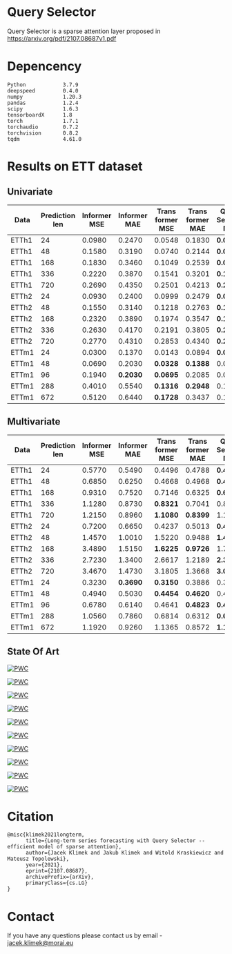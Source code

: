 # Query Selector
Query Selector is a sparse attention layer proposed in https://arxiv.org/pdf/2107.08687v1.pdf

# Depencency
```
Python            3.7.9
deepspeed         0.4.0
numpy             1.20.3
pandas            1.2.4
scipy             1.6.3
tensorboardX      1.8
torch             1.7.1
torchaudio        0.7.2
torchvision       0.8.2
tqdm              4.61.0
```

# Results on ETT dataset
## Univariate
| Data | Prediction len | Informer MSE | Informer MAE | Trans former MSE | Trans former MAE | Query Selector MSE | Query Selector MAE |  MSE ratio |
| --- | ---  |  --- | --- | --- | --- | --- | --- | --- | 
| ETTh1 |   24 | 0.0980 | 0.2470 | 0.0548 | 0.1830 |  **0.0436** | **0.1616** | **0.445** |
| ETTh1 |   48 | 0.1580 | 0.3190 | 0.0740 | 0.2144 |  **0.0721** | **0.2118** | **0.456** |
| ETTh1 |  168 | 0.1830 | 0.3460 | 0.1049 | 0.2539 |  **0.0935** | **0.2371** | **0.511** |
| ETTh1 |  336 | 0.2220 | 0.3870 | 0.1541 | 0.3201 |  **0.1267** | **0.2844** | **0.571** |
| ETTh1 |  720 | 0.2690 | 0.4350 | 0.2501 | 0.4213 |  **0.2136** | **0.3730** | **0.794** |
| ETTh2 |   24 | 0.0930 | 0.2400 | 0.0999 | 0.2479 |  **0.0843** | **0.2239** | **0.906** |
| ETTh2 |   48 | 0.1550 | 0.3140 | 0.1218 | 0.2763 |  **0.1117** | **0.2622** | **0.721** |
| ETTh2 |  168 | 0.2320 | 0.3890 | 0.1974 | 0.3547 |  **0.1753** | **0.3322** | **0.756** |
| ETTh2 |  336 | 0.2630 | 0.4170 | 0.2191 | 0.3805 |  **0.2088** | **0.3710** | **0.794** |
| ETTh2 |  720 | 0.2770 | 0.4310 | 0.2853 | 0.4340 |  **0.2585** | **0.4130** | **0.933** |
| ETTm1 |   24 | 0.0300 | 0.1370 | 0.0143 | 0.0894 |  **0.0139** | **0.0870** | **0.463** |
| ETTm1 |   48 | 0.0690 | 0.2030 | **0.0328** | **0.1388** |  0.0342 | 0.1408 | **0.475** |
| ETTm1 |   96 | 0.1940 | **0.2030** | **0.0695** | 0.2085 |  0.0702 | 0.2100 | **0.358** |
| ETTm1 |  288 | 0.4010 | 0.5540 | **0.1316** | **0.2948** |  0.1548 | 0.3240 | **0.328** |
| ETTm1 |  672 | 0.5120 | 0.6440 | **0.1728** | 0.3437 |  0.1735 | **0.3427** | **0.338** |

## Multivariate
| Data | Prediction len | Informer MSE | Informer MAE | Trans former MSE | Trans former MAE | Query Selector MSE | Query Selector MAE |  MSE ratio |
| --- | ---  |  --- | --- | --- | --- | --- | --- | --- | 
| ETTh1 |   24 | 0.5770 | 0.5490 | 0.4496 | 0.4788 |  **0.4226** | **0.4627** | **0.732** |
| ETTh1 |   48 | 0.6850 | 0.6250 | 0.4668 | 0.4968 |  **0.4581** | **0.4878** | **0.669** |
| ETTh1 |  168 | 0.9310 | 0.7520 | 0.7146 | 0.6325 |  **0.6835** | **0.6088** | **0.734** |
| ETTh1 |  336 | 1.1280 | 0.8730 | **0.8321** | 0.7041 |  0.8503 | **0.7039** | **0.738** |
| ETTh1 |  720 | 1.2150 | 0.8960 | **1.1080** | **0.8399** |  1.1150 | 0.8428 | **0.912** |
| ETTh2 |   24 | 0.7200 | 0.6650 | 0.4237 | 0.5013 |  **0.4124** | **0.4864** | **0.573** |
| ETTh2 |   48 | 1.4570 | 1.0010 | 1.5220 | 0.9488 |  **1.4074** | **0.9317** | **0.966** |
| ETTh2 |  168 | 3.4890 | 1.5150 | **1.6225** | **0.9726** |  1.7385 | 1.0125 | **0.465** |
| ETTh2 |  336 | 2.7230 | 1.3400 | 2.6617 | 1.2189 |  **2.3168** | **1.1859** | **0.851** |
| ETTh2 |  720 | 3.4670 | 1.4730 | 3.1805 | 1.3668 |  **3.0664** | **1.3084** | **0.884** |
| ETTm1 |   24 | 0.3230 | **0.3690** | **0.3150** | 0.3886 |  0.3351 | 0.3875 | **0.975** |
| ETTm1 |   48 | 0.4940 | 0.5030 | **0.4454** | **0.4620** |  0.4726 | 0.4702 | **0.902** |
| ETTm1 |   96 | 0.6780 | 0.6140 | 0.4641 | **0.4823** |  **0.4543** | 0.4831 | **0.670** |
| ETTm1 |  288 | 1.0560 | 0.7860 | 0.6814 | 0.6312 |  **0.6185** | **0.5991** | **0.586** |
| ETTm1 |  672 | 1.1920 | 0.9260 | 1.1365 | 0.8572 |  **1.1273** | **0.8412** | **0.946** |

## State Of Art

[![PWC](https://img.shields.io/endpoint.svg?url=https://paperswithcode.com/badge/long-term-series-forecasting-with-query/time-series-forecasting-on-etth1-24)](https://paperswithcode.com/sota/time-series-forecasting-on-etth1-24?p=long-term-series-forecasting-with-query)

[![PWC](https://img.shields.io/endpoint.svg?url=https://paperswithcode.com/badge/long-term-series-forecasting-with-query/time-series-forecasting-on-etth1-48)](https://paperswithcode.com/sota/time-series-forecasting-on-etth1-48?p=long-term-series-forecasting-with-query)

[![PWC](https://img.shields.io/endpoint.svg?url=https://paperswithcode.com/badge/long-term-series-forecasting-with-query/time-series-forecasting-on-etth1-168)](https://paperswithcode.com/sota/time-series-forecasting-on-etth1-168?p=long-term-series-forecasting-with-query)

[![PWC](https://img.shields.io/endpoint.svg?url=https://paperswithcode.com/badge/long-term-series-forecasting-with-query/time-series-forecasting-on-etth1-336)](https://paperswithcode.com/sota/time-series-forecasting-on-etth1-336?p=long-term-series-forecasting-with-query)

[![PWC](https://img.shields.io/endpoint.svg?url=https://paperswithcode.com/badge/long-term-series-forecasting-with-query/time-series-forecasting-on-etth1-720)](https://paperswithcode.com/sota/time-series-forecasting-on-etth1-720?p=long-term-series-forecasting-with-query)


[![PWC](https://img.shields.io/endpoint.svg?url=https://paperswithcode.com/badge/long-term-series-forecasting-with-query/time-series-forecasting-on-etth2-24)](https://paperswithcode.com/sota/time-series-forecasting-on-etth2-24?p=long-term-series-forecasting-with-query)

[![PWC](https://img.shields.io/endpoint.svg?url=https://paperswithcode.com/badge/long-term-series-forecasting-with-query/time-series-forecasting-on-etth2-48)](https://paperswithcode.com/sota/time-series-forecasting-on-etth2-48?p=long-term-series-forecasting-with-query)

[![PWC](https://img.shields.io/endpoint.svg?url=https://paperswithcode.com/badge/long-term-series-forecasting-with-query/time-series-forecasting-on-etth2-168)](https://paperswithcode.com/sota/time-series-forecasting-on-etth2-168?p=long-term-series-forecasting-with-query)

[![PWC](https://img.shields.io/endpoint.svg?url=https://paperswithcode.com/badge/long-term-series-forecasting-with-query/time-series-forecasting-on-etth2-336)](https://paperswithcode.com/sota/time-series-forecasting-on-etth2-336?p=long-term-series-forecasting-with-query)

[![PWC](https://img.shields.io/endpoint.svg?url=https://paperswithcode.com/badge/long-term-series-forecasting-with-query/time-series-forecasting-on-etth2-720)](https://paperswithcode.com/sota/time-series-forecasting-on-etth2-720?p=long-term-series-forecasting-with-query)

# Citation
```
@misc{klimek2021longterm,
      title={Long-term series forecasting with Query Selector -- efficient model of sparse attention}, 
      author={Jacek Klimek and Jakub Klimek and Witold Kraskiewicz and Mateusz Topolewski},
      year={2021},
      eprint={2107.08687},
      archivePrefix={arXiv},
      primaryClass={cs.LG}
}
```
# Contact
If you have any questions please contact us by email - jacek.klimek@morai.eu
